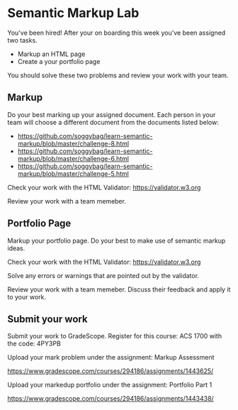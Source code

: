 # Semantic Markup Lab

You've been hired! After your on boarding this week you've been assigned two tasks. 

- Markup an HTML page
- Create a your portfolio page

You should solve these two problems and review your work with your team. 

## Markup

Do your best marking up your assigned document. Each person in your team will choose a different document from the documents listed below: 

- https://github.com/soggybag/learn-semantic-markup/blob/master/challenge-8.html
- https://github.com/soggybag/learn-semantic-markup/blob/master/challenge-6.html
- https://github.com/soggybag/learn-semantic-markup/blob/master/challenge-5.html 

Check your work with the HTML Validator: https://validator.w3.org

Review your work with a team memeber.

## Portfolio Page

Markup your portfolio page. Do your best to make use of semantic markup ideas.

Check your work with the HTML Validator: https://validator.w3.org

Solve any errors or warnings that are pointed out by the validator. 

Review your work with a team memeber. Discuss their feedback and apply it to your work. 

## Submit your work

Submit your work to GradeScope. Register for this course: ACS 1700 with the code: 4PY3PB

Upload your mark problem under the assignment: Markup Assessment

https://www.gradescope.com/courses/294186/assignments/1443625/

Upload your markedup portfolio under the assignment: Portfolio Part 1

https://www.gradescope.com/courses/294186/assignments/1443438/
